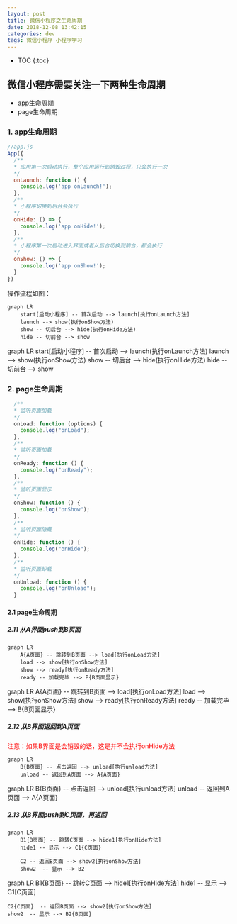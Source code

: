 ```yaml
---
layout: post
title: 微信小程序之生命周期
date: 2018-12-08 13:42:15
categories: dev
tags: 微信小程序 小程序学习
---
```


* TOC
{:toc}

## 微信小程序需要关注一下两种生命周期

- app生命周期
- page生命周期

### 1. app生命周期

```js
//app.js
App({
  /**
  * 应用第一次启动执行，整个应用运行到销毁过程，只会执行一次
  */
  onLaunch: function () {
    console.log('app onLaunch!');
  },
  /**
  * 小程序切换到后台会执行
  */  
  onHide: () => {
    console.log('app onHide!');
  },
  /**
  * 小程序第一次启动进入界面或者从后台切换到前台，都会执行
  */  
  onShow: () => {
    console.log('app onShow!');
  }
})
```

操作流程如图： 

```mermaid
graph LR
    start[启动小程序] -- 首次启动 --> launch[执行onLaunch方法]
    launch --> show(执行onShow方法)
    show -- 切后台 --> hide(执行onHide方法)
    hide -- 切前台 --> show	
```

<div class='mermaid'>
graph LR
start[启动小程序] -- 首次启动 --> launch(执行onLaunch方法)
launch --> show(执行onShow方法)
show -- 切后台 --> hide(执行onHide方法)
hide -- 切前台 --> show
</div>


### 2. page生命周期

```js
  /**
  * 监听页面加载
  */
  onLoad: function (options) {
    console.log("onLoad");
  },
  /**
  * 监听页面加载
  */
  onReady: function () {
    console.log("onReady");
  },
  /**
  * 监听页面显示
  */
  onShow: function () {
    console.log("onShow");
  },
  /**
  * 监听页面隐藏
  */    
  onHide: function () {
    console.log("onHide");
  },
  /**
  * 监听页面卸载
  */    
  onUnload: function () {
    console.log("onUnload");
  }
```

#### 2.1  page生命周期

##### 2.11 从A界面push到B页面

```mermaid
graph LR
    A{A页面} -- 跳转到B页面 --> load[执行onLoad方法]
    load --> show[执行onShow方法]
    show --> ready[执行onReady方法]
    ready -- 加载完毕 --> B{B页面显示}
```

<div class='mermaid'>
graph LR
    A{A页面} -- 跳转到B页面 --> load[执行onLoad方法]
    load --> show[执行onShow方法]
    show --> ready[执行onReady方法]
    ready -- 加载完毕 --> B{B页面显示}
</div>

##### 2.12 从B界面返回到A页面
<span style='color:Red;'>注意：如果B界面是会销毁的话，这是并不会执行onHide方法</span>


```mermaid
graph LR
    B{B页面} -- 点击返回 --> unload[执行unload方法]
    unload -- 返回到A页面 --> A{A页面}
```
<div class='mermaid'>
graph LR
    B{B页面} -- 点击返回 --> unload[执行unload方法]
    unload -- 返回到A页面 --> A{A页面}
</div>

##### 2.13 从B界面push到C页面，再返回
```mermaid
graph LR
    B1{B页面} -- 跳转C页面 --> hide1[执行onHide方法]
    hide1 -- 显示 --> C1{C页面}
    
    C2 -- 返回B页面 --> show2[执行onShow方法]
    show2  -- 显示 --> B2
```


<div class='mermaid'>
graph LR
    B1{B页面} -- 跳转C页面 --> hide1[执行onHide方法]
    hide1 -- 显示 --> C1[C页面]

    C2{C页面}  -- 返回B页面 --> show2[执行onShow方法]
    show2  -- 显示 --> B2{B页面} 
</div>